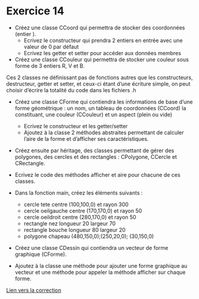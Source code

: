 # Exercice 14

* Créez une classe CCoord qui permettra de stocker des coordonnées  (entier ).
  * Ecrivez le constructeur qui prendra 2 entiers en entrée avec une valeur de 0 par défaut
  * Ecrivez les getter et setter pour accéder aux données membres
* Créez une classe CCouleur qui permettra de stocker une couleur sous  forme de 3 entiers R, V et B.

Ces 2 classes ne définissant pas de fonctions autres que les constructeurs, destructeur, getter et setter, et ceux-ci étant d’une écriture simple, on peut choisir d’écrire la totalité du code dans les fichiers .h

* Créez une classe CForme qui contiendra les informations de base d’une forme géométrique : un nom, un tableau de coordonnées (CCoord) la constituant, une couleur (CCouleur) et un aspect (plein ou vide)
  * Ecrivez le constructeur et les getter/setter
  * Ajoutez à la classe 2 méthodes abstraites permettant de calculer l’aire de la forme et d’afficher ses caractéristiques.

* Créez ensuite par héritage, des classes permettant de gérer des polygones, des cercles et des rectangles : CPolygone, CCercle et CRectangle.
* Ecrivez  le code des méthodes afficher et aire pour chacune de ces classes.
* Dans la fonction main, créez les éléments suivants :
  * cercle tete centre (100,100,0) et rayon 300
  * cercle oeilgauche centre (170,170,0) et rayon 50
  * cercle oeildroit centre (280,170,0) et rayon 50
  * rectangle nez longueur 20 largeur 70
  * rectangle bouche longueur 80 largeur 20
  * polygone chapeau (480,150,0);(250,20,0); (30,150,0)
* Créez une classe CDessin qui contiendra un vecteur de forme graphique (CForme).
* Ajoutez à la classe une méthode pour ajouter une forme graphique au vecteur et une méthode pour appeler la méthode afficher sur chaque forme.

[Lien vers la correction](https://repl.it/@arnaudbirk/Exercice13#main.cpp)
